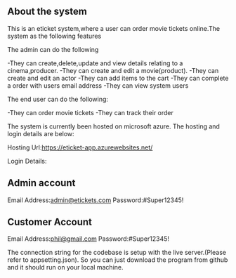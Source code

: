 About the system
----------------
This is an eticket system,where a user can order movie tickets online.The system as the following features

The admin can do the following

-They can create,delete,update and view details relating to a cinema,producer.
-They can create and edit a movie(product). 
-They can create and edit an actor
-They can add items to the cart
-They can complete a order with users email address
-They can view system users

The end user can do the following:

-They can order movie tickets
-They can track their order

The system is currently been hosted on microsoft azure. The hosting and login details are below:

Hosting Url:https://eticket-app.azurewebsites.net/

Login Details:

Admin account
-------------
Email Address:admin@etickets.com
Password:#Super12345!

Customer Account
----------------
Email Address:phil@gmail.com
Password:#Super12345!


The connection string for the codebase is setup with the live server.(Please refer to appsetting.json). So you can just download the program from github and it should run on your local machine.

